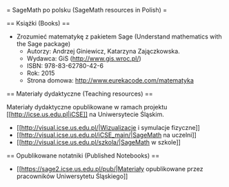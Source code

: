 = SageMath po polsku (SageMath resources in Polish) =

== Książki (Books) ==

  * Zrozumieć matematykę z pakietem Sage (Understand mathematics with the Sage package)
    * Autorzy: Andrzej Giniewicz, Katarzyna Zajączkowska.
    * Wydawca: GiS (http://www.gis.wroc.pl/)
    * ISBN: 978-83-62780-42-6
    * Rok: 2015
    * Strona domowa: http://www.eurekacode.com/matematyka

== Materiały dydaktyczne (Teaching resources) ==

Materiały dydaktyczne opublikowane w ramach projektu [[http://icse.us.edu.pl|iCSE]] na Uniwersytecie Śląskim.

  * [[http://visual.icse.us.edu.pl/|Wizualizacje i symulacje fizyczne]]
  * [[http://visual.icse.us.edu.pl/iCSE_main/|SageMath na uczelni]]
  * [[http://visual.icse.us.edu.pl/szkola/|SageMath w szkole]]

== Opublikowane notatniki (Published Notebooks) ==

  * [[https://sage2.icse.us.edu.pl/pub/|Materiały opublikowane przez pracowników Uniwersytetu Śląskiego]]
